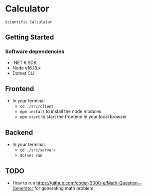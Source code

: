 # Calculator
```
Scientific Calculator
```
## Getting Started
### Software dependencies
- .NET 6 SDK
- Node v16.18.x
- Dotnet CLI

## Frontend
- In your terminal
  - `cd ./src/client`
  - `npm install` to install the node modules
  - `npm start` to start the frontend in your local browser

## Backend
- In your terminal
  -  `cd ./src/server/`
  - `dotnet run`

## TODO 
- How to run https://github.com/coder-3000-e/Math-Question--Generator for generating math problem
